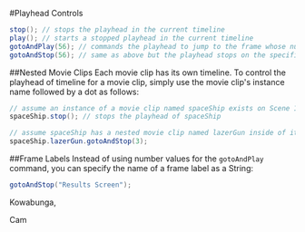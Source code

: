 #Playhead Controls
```java
stop(); // stops the playhead in the current timeline
play(); // starts a stopped playhead in the current timeline
gotoAndPlay(56); // commands the playhead to jump to the frame whose number is in parenthesis
gotoAndStop(56); // same as above but the playhead stops on the specified frame
```
##Nested Movie Clips
Each movie clip has its own timeline. To control the playhead of timeline for a movie clip, simply use the movie clip's instance name followed by a dot as follows:
```java
// assume an instance of a movie clip named spaceShip exists on Scene 1
spaceShip.stop(); // stops the playhead of spaceShip

// assume spaceShip has a nested movie clip named lazerGun inside of it
spaceShip.lazerGun.gotoAndStop(3);
```

##Frame Labels
Instead of using number values for the `gotoAndPlay` command, you can specify the name of a frame label as a String:
```java
gotoAndStop("Results Screen");
```

Kowabunga,

Cam
